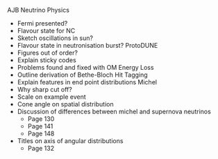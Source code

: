 AJB
Neutrino Physics
* Fermi presented?
* Flavour state for NC
* Sketch oscillations in sun?
* Flavour state in neutronisation burst?
ProtoDUNE
* Figures out of order?
* Explain sticky codes
* Problems found and fixed with OM
Energy Loss
* Outline derivation of Bethe-Bloch
Hit Tagging
* Explain features in end point distributions
Michel
* Why sharp cut off?
* Scale on example event
* Cone angle on spatial distribution
* Discussion of differences between michel and supernova neutrinos
	* Page 130
	* Page 141
	* Page 148
* Titles on axis of angular distributions
	* Page 132



